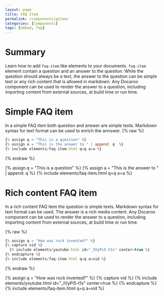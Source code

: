```yaml
---
layout: page
title: FAQ Item
permalink: /components/qitem/
categories: [Components]
tags: [embed, faq]
---
```


# Summary
Learn how to add `faq-item` like elements to your documents. `faq-item` element contain a question and an answer to the question. While the question should always be a text, the answer to the question can be simple text or any rich content that is allowed in markdown. Any Docaroo component can be used to render the answer to a question, including importing content from external sources, at build time or run time.

# Simple FAQ item
In a simple FAQ item both question and answer are simple texts. Markdown syntax for text format can be used to enrich the annswer. 
{% raw %}
```javascript
{% assign q = "This is a question" %}
{% assign a = "This is the answer to " | append: q  %}
{% include elements/faq-item.html q=q a=a %}
```
{% endraw %}

{% assign q = "This is a question" %}
{% assign a = "This is the answer to " | append: q  %}
{% include elements/faq-item.html q=q a=a %}

# Rich content FAQ item
In a rich content FAQ item the question is simple texts. Markdown syntax for text format can be used. The answer is a rich media content. Any Docaroo component can be used to render the answer to a question, including importing content from external sources, at build time or run time.

{% raw %}
```javascript
{% assign q = "How was rock invented?" %}
{% capture vid %}
  {% include elements/youtube.html id="_IVyPi5-t1s" center=true %}
{% endcapture %}
{% include elements/faq-item.html q=q a=vid %}
```
{% endraw %}

{% assign q = "How was rock invented?" %}
{% capture vid %}
  {% include elements/youtube.html id="_IVyPi5-t1s" center=true %}
{% endcapture %}
{% include elements/faq-item.html q=q a=vid %}
